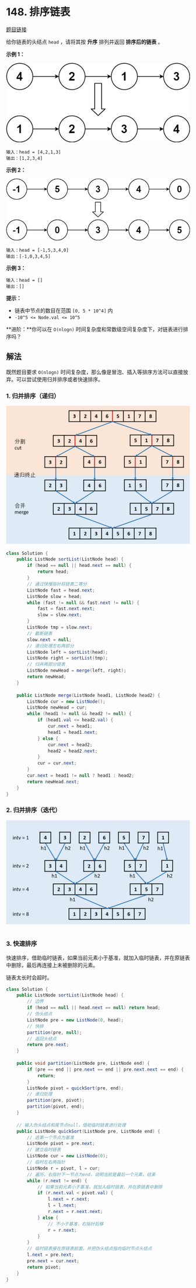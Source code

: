 # 148. 排序链表

[题目链接](https://leetcode.cn/problems/sort-list/)

给你链表的头结点 `head` ，请将其按 **升序** 排列并返回 **排序后的链表** 。 

**示例 1：**

![img](images/148-1.jpg)

```
输入：head = [4,2,1,3]
输出：[1,2,3,4]
```

**示例 2：**

![img](images/148-2.jpg)

```
输入：head = [-1,5,3,4,0]
输出：[-1,0,3,4,5]
```

**示例 3：**

```
输入：head = []
输出：[]
```

**提示：**

- 链表中节点的数目在范围 `[0, 5 * 10^4]` 内
- `-10^5 <= Node.val <= 10^5`

**进阶：**你可以在 `O(nlogn)` 时间复杂度和常数级空间复杂度下，对链表进行排序吗？

## 解法

既然题目要求 `O(nlogn)` 时间复杂度，那么像是冒泡、插入等排序方法可以直接放弃。可以尝试使用归并排序或者快速排序。

### 1. 归并排序（递归）

![Picture2.png](images/148-3.png)

```java
class Solution {
    public ListNode sortList(ListNode head) {
        if (head == null || head.next == null) {
            return head;
        }
        // 通过快慢指针将链表二等分
        ListNode fast = head.next;
        ListNode slow = head;
        while (fast != null && fast.next != null) {
            fast = fast.next.next;
            slow = slow.next;
        }
        ListNode tmp = slow.next;
        // 截断链表
        slow.next = null;
        // 递归处理左右两部分
        ListNode left = sortList(head);
        ListNode right = sortList(tmp);
        // 归并两部分链表
        ListNode newHead = merge(left, right);
        return newHead;
    }

    public ListNode merge(ListNode head1, ListNode head2) {
        ListNode cur = new ListNode();
        ListNode newHead = cur;
        while (head1 != null && head2 != null) {
            if (head1.val <= head2.val) {
                cur.next = head1;
                head1 = head1.next;
            } else {
                cur.next = head2;
                head2 = head2.next;
            }
            cur = cur.next;
        }
        cur.next = head1 != null ? head1 : head2;
        return newHead.next;
    }
}
```

### 2. 归并排序（迭代）

![Picture1.png](images/148-4.png)

```java

```

### 3. 快速排序

快速排序，借助临时链表，如果当前元素小于基准，就加入临时链表，并在原链表中删除，最后再连接上未被删除的元素。

链表太长时会超时。

```java
class Solution {
    public ListNode sortList(ListNode head) {
        // 边界
        if (head == null || head.next == null) return head;
        // 伪头结点
        ListNode pre = new ListNode(0, head);
        // 快排
        partition(pre, null);
        // 返回头结点
        return pre.next;
    }

    public void partition(ListNode pre, ListNode end) {
        if (pre == end || pre.next == end || pre.next.next == end) {
            return;
        }
        ListNode pivot = quickSort(pre, end);
        // 递归处理
        partition(pre, pivot);
        partition(pivot, end);
    }

    // 输入伪头结点和尾节点null，借助临时链表进行处理
    public ListNode quickSort(ListNode pre, ListNode end) {
        // 选第一个节点为基准
        ListNode pivot = pre.next;
        // 建立临时链表
        ListNode cur = new ListNode(0);
        // 临时左右两指针
        ListNode r = pivot, l = cur;
        // 遍历，右指针下一节点为end，说明当前是最后一个元素，结束
        while (r.next != end) {
            // 如果当前元素小于基准，就加入临时链表，并在原链表中删除
            if (r.next.val < pivot.val) {
                l.next = r.next;
                l = l.next;
                r.next = r.next.next;
            } else {
                // 不小于基准，右指针后移
                r = r.next;
            }
        }
        // 临时链表接在原链表前面，并把伪头结点指向临时节点头结点
        l.next = pre.next;
        pre.next = cur.next;
        return pivot;
    }
}
```

